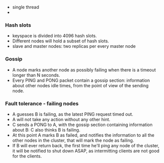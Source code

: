 - single thread
- 

### Hash slots
- keyspace is divided into 4096 hash slots.
- Different nodes will hold a subset of hash slots.
- slave and master nodes: two replicas per every master node

### Gossip
- A node marks another node as possibly failing when there is a timeout longer than N seconds.
- Every PING and PONG packet contain a gossip section: information about other nodes idle times, from the point of view of the sending node.

### Fault tolerance - failing nodes
- A guesses B is failing, as the latest PING request timed out.
- A will not take any action without any other hint.
- C sends a PONG to A, with the gossip section containing information about B: C also thinks B is failing.
- At this point A marks B as failed, and notifies the information to all the other nodes in the cluster, that will mark the node as failing.
- If B will ever return back, the first time he'll ping any node of the cluster, it will be notified to shut down ASAP, as intermitting clients are not good for the clients.
